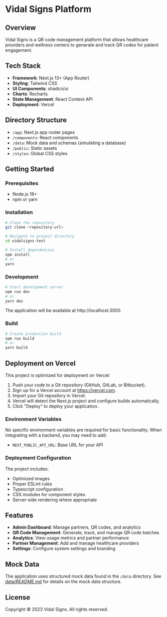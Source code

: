 # Vidal Signs Platform

## Overview

Vidal Signs is a QR code management platform that allows healthcare providers and wellness centers to generate and track QR codes for patient engagement.

## Tech Stack

- **Framework**: Next.js 13+ (App Router)
- **Styling**: Tailwind CSS
- **UI Components**: shadcn/ui
- **Charts**: Recharts
- **State Management**: React Context API
- **Deployment**: Vercel

## Directory Structure

- `/app`: Next.js app router pages
- `/components`: React components
- `/data`: Mock data and schemas (simulating a database)
- `/public`: Static assets
- `/styles`: Global CSS styles

## Getting Started

### Prerequisites

- Node.js 18+
- npm or yarn

### Installation

```bash
# Clone the repository
git clone <repository-url>

# Navigate to project directory
cd vidalsigns-test

# Install dependencies
npm install
# or
yarn
```

### Development

```bash
# Start development server
npm run dev
# or
yarn dev
```

The application will be available at http://localhost:3000.

### Build

```bash
# Create production build
npm run build
# or
yarn build
```

## Deployment on Vercel

This project is optimized for deployment on Vercel:

1. Push your code to a Git repository (GitHub, GitLab, or Bitbucket).
2. Sign up for a Vercel account at https://vercel.com.
3. Import your Git repository in Vercel.
4. Vercel will detect the Next.js project and configure builds automatically.
5. Click "Deploy" to deploy your application.

### Environment Variables

No specific environment variables are required for basic functionality. When integrating with a backend, you may need to add:

- `NEXT_PUBLIC_API_URL`: Base URL for your API

### Deployment Configuration

The project includes:

- Optimized images
- Proper ESLint rules
- Typescript configuration
- CSS modules for component styles
- Server-side rendering where appropriate

## Features

- **Admin Dashboard**: Manage partners, QR codes, and analytics
- **QR Code Management**: Generate, track, and manage QR code batches
- **Analytics**: View usage metrics and partner performance
- **Partner Management**: Add and manage healthcare providers
- **Settings**: Configure system settings and branding

## Mock Data

The application uses structured mock data found in the `/data` directory. See [data/README.md](./data/README.md) for details on the mock data structure.

## License

Copyright © 2023 Vidal Signs. All rights reserved.
